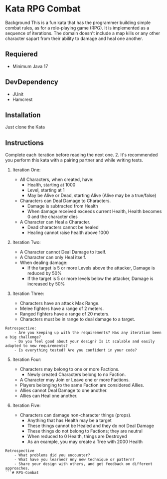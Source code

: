 
# Kata RPG Combat

Background This is a fun kata that has the programmer building simple combat rules, as for a role-playing game (RPG). It is implemented as a sequence of iterations. The domain doesn't include a map kills or any other character sapart from their ability to damage and heal one another.

## Requiered

- Minimum Java 17

## DevDependency

- JUnit
- Hamcrest

## Installation

Just clone the Kata

    
## Instructions
Complete each iteration before reading the next one. 2. It's recommended you perform this kata with a pairing partner and while writing tests.

1. Iteration One:
    - All Characters, when created, have:
        * Health, starting at 1000 
        * Level, starting at 1 
        * May be Alive or Dead, starting Alive (Alive may be a true/false) 
    - Characters can Deal Damage to Characters.
        * Damage is subtracted from Health 
        * When damage received exceeds current Health, Health becomes 0 and the character dies 
    - A Character can Heal a Character. 
        * Dead characters cannot be healed 
        * Healing cannot raise health above 1000

2. Iteration Two:
    - A Character cannot Deal Damage to itself.
    - A Character can only Heal itself. 
    - When dealing damage:
        * If the target is 5 or more Levels above the attacker, Damage is reduced by 50% 
        * If the target is 5 or more levels below the attacker, Damage is increased by 50%

3. Iteration Three:
    - Characters have an attack Max Range. 
    - Melee fighters have a range of 2 meters. 
    - Ranged fighters have a range of 20 meters. 
    - Characters must be in range to deal damage to a target.

```
Retrospective:
    - Are you keeping up with the requirements? Has any iteration been a big challenge?
    - Do you feel good about your design? Is it scalable and easily adapted to new requirements? 
    - Is everything tested? Are you confident in your code?
```

5. Iteration Four:
    - Characters may belong to one or more Factions.
        * Newly created Characters belong to no Faction. 
    - A Character may Join or Leave one or more Factions.
    - Players belonging to the same Faction are considered Allies.
    - Allies cannot Deal Damage to one another.
    - Allies can Heal one another.

6. Iteration Five:
    - Characters can damage non-character things (props).
        * Anything that has Health may be a target
        * These things cannot be Healed and they do not Deal Damage
        * These things do not belong to Factions; they are neutral
        * When reduced to 0 Health, things are Destroyed
        * As an example, you may create a Tree with 2000 Health

```
Retrospective 
    - What problems did you encounter? 
    - What have you learned? Any new technique or pattern? 
    - Share your design with others, and get feedback on different approaches.
```# RPG-Combat
